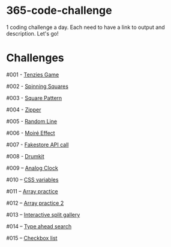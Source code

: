 # 365-code-challenge
1 coding challenge a day. Each need to have a link to output and description. Let's go!

# Challenges

#001 - [Tenzies Game](https://mo-tenzies-game.netlify.app/)

#002 - [Spinning Squares](https://mo-spinning-squares.netlify.app/)

#003 - [Square Pattern](https://mo-square-pattern.netlify.app/)

#004 - [Zipper](https://mo-zipper.netlify.app/)

#005 - [Random Line](https://mo-random-line.netlify.app/)

#006 - [Moiré Effect](https://mo-moire-effect.netlify.app/)

#007 - [Fakestore API call](https://fakestore-api-test.netlify.app/)

#008 - [Drumkit](https://vanilla-drumkit.netlify.app/)

#009 – [Analog Clock](https://analog-clock-clock.netlify.app/)

#010 – [CSS variables](https://css-variables-update-with-js.netlify.app/)

#011 – [Array practice](https://array-practice-part1.netlify.app/)

#012 – [Array practice 2](https://array-practice-part2.netlify.app/)

#013 – [Interactive split gallery](https://interactive-split-gallery.netlify.app/)

#014 – [Type ahead search](https://type-ahead-search.netlify.app/)

#015 – [Checkbox list](https://checkbox-list-challenge.netlify.app/)

